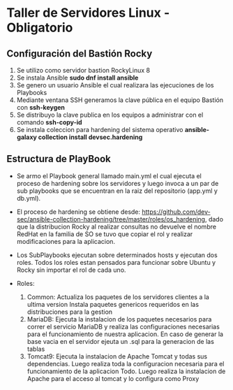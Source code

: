 # Taller de Servidores Linux - Obligatorio

## Configuración del Bastión Rocky

1. Se utilizo como servidor bastion RockyLinux 8
2. Se instala Ansible **sudo dnf install ansible**
3. Se genero un usuario Ansible el cual realizara las ejecuciones de los Playbooks
4. Mediante ventana SSH generamos la clave pública en el equipo Bastión con **ssh-keygen**
5. Se distribuyo la clave publica en los equipos a administrar con el comando **ssh-copy-id**
6. Se instala coleccion para hardening del sistema operativo **ansible-galaxy collection install devsec.hardening**

## Estructura de PlayBook

- Se armo el Playbook general llamado main.yml el cual ejecuta el proceso de hardening sobre los servidores y    luego invoca a un par de sub playbooks que se encuentran en la raiz del repositorio (app.yml y db.yml).

- El proceso de hardening se obtiene desde: <https://github.com/dev-sec/ansible-collection-hardening/tree/master/roles/os_hardening>, dado que la distribucion Rocky al realizar consultas no devuelve el nombre RedHat en la familia de SO
 se tuvo que copiar el rol y realizar modificaciones para la aplicacion.

- Los SubPlaybooks ejecutan sobre determinados hosts y ejecutan dos roles. Todos los roles estan pensados para funcionar sobre Ubuntu y Rocky sin importar el rol de cada uno.
- Roles:
    1. Common:
        Actualiza los paquetes de los servidores clientes a la ultima version
        Instala paquetes genericos requeridos en las distribuciones para la gestion
    2. MariaDB:
        Ejecuta la instalacion de los paquetes necesarios para correr el servicio MariaDB y realiza las configuraciones necesarias para el funcionamiento de nuestra aplicacion.
        En caso de generar la base vacia en el servidor ejeuta un .sql para la generacion de las tablas
    3. Tomcat9:
        Ejecuta la instalacion de Apache Tomcat y todas sus dependencias. Luego realiza toda la configuracion necesaria para el funcionamiento de la aplicacion Todo.
        Luego realiza la instalacion de Apache para el acceso al tomcat y lo configura como Proxy
